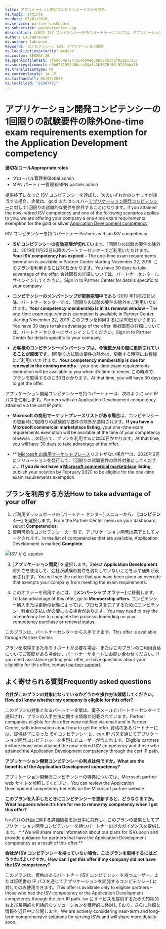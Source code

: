 ```yaml
---
title: アプリケーション開発コンピテンシーテストの除外
ms.topic: article
ms.date: 05/01/2020
ms.service: partner-dashboard
ms.subservice: partnercenter-csp
description: 以前の ISV コンピテンシーを持つパートナーについては、アプリケーション開発コンピテンシーのために1回限りの試験的な要件を取得する方法について説明します。
author: LauraBrenner
ms.author: labrenne
keywords: コンピテンシー、ISV、アプリケーション開発
ms.localizationpriority: medium
ms.custom: SEOMAY.20
ms.openlocfilehash: cf6d004e7247154b08e63bbd74bcbcf022e57337
ms.sourcegitcommit: e9b627159745bcce53a8c2b1676f63f5249bba76
ms.translationtype: MT
ms.contentlocale: ja-JP
ms.lasthandoff: 05/07/2020
ms.locfileid: "82907481"
---
```

# <a name="one-time-exam-requirements-exemption-for-the-application-development-competency"></a><span data-ttu-id="393a4-104">アプリケーション開発コンピテンシーの1回限りの試験要件の除外</span><span class="sxs-lookup"><span data-stu-id="393a4-104">One-time exam requirements exemption for the Application Development competency</span></span>

<span data-ttu-id="393a4-105">**適切なロール**</span><span class="sxs-lookup"><span data-stu-id="393a4-105">**Appropriate roles**</span></span>

- <span data-ttu-id="393a4-106">グローバル管理者</span><span class="sxs-lookup"><span data-stu-id="393a4-106">Global admin</span></span>
- <span data-ttu-id="393a4-107">MPN パートナー管理者</span><span class="sxs-lookup"><span data-stu-id="393a4-107">MPN partner admin</span></span>

<span data-ttu-id="393a4-108">提供終了になった ISV コンピテンシーを達成し、次のいずれかのシナリオが該当する場合、企業は、gold またはシルバー[アプリケーション開発コンピテンシー](https://partner.microsoft.com/membership/application-development-competency)に対して1回限りの試験的な要件を除外することになります。</span><span class="sxs-lookup"><span data-stu-id="393a4-108">If you attained the now-retired ISV competency and one of the following scenarios applies to you, we are offering your company a one-time exam requirements exemption for the gold or silver [Application Development competency](https://partner.microsoft.com/membership/application-development-competency).</span></span> 

<span data-ttu-id="393a4-109">ISV コンピテンシーを持つパートナー:</span><span class="sxs-lookup"><span data-stu-id="393a4-109">Partners with an ISV competency:</span></span>

- <span data-ttu-id="393a4-110">**ISV コンピテンシーの有効期限が切れてい**ます。1回限りの試験の要件の除外は、2019年11月22日以降のパートナーセンターでご利用いただけます。</span><span class="sxs-lookup"><span data-stu-id="393a4-110">**Your ISV competency has expired** – The one-time exam requirements exemption is available in Partner Center starting November 22, 2019.</span></span> <span data-ttu-id="393a4-111">このプランを利用するには30日かかります。</span><span class="sxs-lookup"><span data-stu-id="393a4-111">You have 30 days to take advantage of the offer.</span></span> <span data-ttu-id="393a4-112">会社固有の詳細については、パートナーセンターにサインインしてください。</span><span class="sxs-lookup"><span data-stu-id="393a4-112">Sign in to Partner Center for details specific to your company.</span></span>

- <span data-ttu-id="393a4-113">**コンピテンシーのメンバーシップが更新期間中で**ある-2019 年11月22日以降、パートナーセンターでは、1回限りの試験の要件の除外をご利用いただけます。</span><span class="sxs-lookup"><span data-stu-id="393a4-113">**Your competency membership is in its renewal window** – The one-time exam requirements exemption is available in Partner Center starting November 22, 2019.</span></span> <span data-ttu-id="393a4-114">このプランを利用するには30日かかります。</span><span class="sxs-lookup"><span data-stu-id="393a4-114">You have 30 days to take advantage of the offer.</span></span> <span data-ttu-id="393a4-115">会社固有の詳細については、パートナーセンターにサインインしてください。</span><span class="sxs-lookup"><span data-stu-id="393a4-115">Sign in to Partner Center for details specific to your company.</span></span>

- <span data-ttu-id="393a4-116">**お客様のコンピテンシーメンバーシップは、今後数か月の間に更新されていることが原因です**。1回限りの試験の要件の除外は、更新する時期にお客様にご利用いただけます。</span><span class="sxs-lookup"><span data-stu-id="393a4-116">**Your competency membership is due for renewal in the coming months** – your one-time exam requirements exemption will be available to you when it’s time to renew.</span></span> <span data-ttu-id="393a4-117">この時点で、プランを取得するのに30日かかります。</span><span class="sxs-lookup"><span data-stu-id="393a4-117">At that time, you will have 30 days to get the offer.</span></span>

<span data-ttu-id="393a4-118">アプリケーション開発コンピテンシーを持つパートナーは、次のように cert IP パスを使用します。</span><span class="sxs-lookup"><span data-stu-id="393a4-118">Partners with an Application Development competency attained via the cert IP path:</span></span>

- <span data-ttu-id="393a4-119">**Microsoft の商用マーケットプレースリストがある場合**は、コンピテンシーの更新時に1回限りの試験的な要件の除外が適用されます。</span><span class="sxs-lookup"><span data-stu-id="393a4-119">**If you have a Microsoft commercial marketplace listing**, your one-time exam requirements exemption will be available at the time of your competency renewal.</span></span> <span data-ttu-id="393a4-120">この時点で、プランを利用するには30日かかります。</span><span class="sxs-lookup"><span data-stu-id="393a4-120">At that time, you will have 30 days to take advantage of the offer.</span></span>

- <span data-ttu-id="393a4-121">\*\* [Microsoft の商用マーケットプレース](https://azure.microsoft.com/overview/commercial-marketplace/)リストがない場合\*\*は、2020年2月にソリューションを発行して、1回限りの試験要件の除外対象にしてください。</span><span class="sxs-lookup"><span data-stu-id="393a4-121">**If you do not have a [Microsoft commercial marketplace](https://azure.microsoft.com/overview/commercial-marketplace/) listing**, publish your solution by February 2020 to be eligible for the one-time exam requirements exemption.</span></span>

## <a name="how-to-take-advantage-of-your-offer"></a><span data-ttu-id="393a4-122">プランを利用する方法</span><span class="sxs-lookup"><span data-stu-id="393a4-122">How to take advantage of your offer</span></span>

1. <span data-ttu-id="393a4-123">ご利用ダッシュボードの [パートナー センター] メニューから、 **[コンピテンシー]** を選択します。</span><span class="sxs-lookup"><span data-stu-id="393a4-123">From the Partner Center menu on your dashboard, select **Competencies**.</span></span>
2. <span data-ttu-id="393a4-124">使用可能なコンピテンシーの一覧で、アプリケーション開発は**完了**としてマークされます。</span><span class="sxs-lookup"><span data-stu-id="393a4-124">In the list of competencies that are available, Application Development is marked **Complete**.</span></span>

![ISV から appdev](images/appdev.png)

3. <span data-ttu-id="393a4-126">[**アプリケーション開発**] を選択します。</span><span class="sxs-lookup"><span data-stu-id="393a4-126">Select **Application Development**.</span></span> <span data-ttu-id="393a4-127">除外さを使用して、会社が試験の要件を満たしていないことを示す通知が表示されます。</span><span class="sxs-lookup"><span data-stu-id="393a4-127">You will see the notice that you have been given an override that exempts your company from meeting the exam requirements.</span></span> 

4. <span data-ttu-id="393a4-128">このオファーを利用するには、 **[メンバーシップ オファー]** に移動します。</span><span class="sxs-lookup"><span data-stu-id="393a4-128">To take advantage of this offer, go to **Membership offers**.</span></span> <span data-ttu-id="393a4-129">コンピテンシー購入または更新の状態によっては、プロセスを完了するためにコンピテンシー料金の支払いが必要になる場合があります。</span><span class="sxs-lookup"><span data-stu-id="393a4-129">You may need to pay the competency fee to complete the process depending on your competency purchase or renewal status.</span></span> 

<span data-ttu-id="393a4-130">このプランは、パートナーセンターから入手できます。</span><span class="sxs-lookup"><span data-stu-id="393a4-130">This offer is available through Partner Center.</span></span>

<span data-ttu-id="393a4-131">プランを取得するためのサポートが必要な場合、またはこのプランのご利用資格についてご質問がある場合は、[パートナーサポート](https://partner.microsoft.com/Support)にお問い合わせください。</span><span class="sxs-lookup"><span data-stu-id="393a4-131">If you need assistance getting your offer, or have questions about your eligibility for this offer, contact [partner support](https://partner.microsoft.com/Support).</span></span> 

## <a name="frequently-asked-questions"></a><span data-ttu-id="393a4-132">よく寄せられる質問</span><span class="sxs-lookup"><span data-stu-id="393a4-132">Frequently asked questions</span></span>

<span data-ttu-id="393a4-133">**会社がこのプランの対象になっているかどうかを操作方法確認してください。**</span><span class="sxs-lookup"><span data-stu-id="393a4-133">**How do I know whether my company is eligible for this offer?**</span></span>

<span data-ttu-id="393a4-134">このプランの対象となるパートナー企業は、電子メールとパートナーセンターで通知され、プランの入手方法に関する情報が記載されています。</span><span class="sxs-lookup"><span data-stu-id="393a4-134">Partner companies eligible for this offer were notified via email and in Partner Center, with information about how to get the offer.</span></span> <span data-ttu-id="393a4-135">資格のあるパートナーには、提供終了になった ISV コンピテンシーと、cert IP パスを通じてアプリケーション開発コンピテンシーを実現したユーザーが含まれます。</span><span class="sxs-lookup"><span data-stu-id="393a4-135">Eligible partners include those who attained the now-retired ISV competency and those who attained the Application Development competency through the cert IP path.</span></span> 

<span data-ttu-id="393a4-136">**アプリケーション開発コンピテンシーの利点は何ですか。**</span><span class="sxs-lookup"><span data-stu-id="393a4-136">**What are the benefits of the Application Development competency?**</span></span>

<span data-ttu-id="393a4-137">アプリケーション開発のコンピテンシーの特典については、Microsoft partner web サイトを参照してください。</span><span class="sxs-lookup"><span data-stu-id="393a4-137">You can review the Application Development competency benefits on the Microsoft partner website.</span></span> 

<span data-ttu-id="393a4-138">**このプランを入手したときにコンピテンシーを更新すると、どうなりますか。**</span><span class="sxs-lookup"><span data-stu-id="393a4-138">**What happens when it’s time for me to renew my competency when I get this offer?**</span></span> 

<span data-ttu-id="393a4-139">Isv 向けの計画に関する詳細情報を近日中に共有し、このプランの結果としてアプリケーション開発コンピテンシーを持つパートナー向けのガイダンスを提供します。 \* \*</span><span class="sxs-lookup"><span data-stu-id="393a4-139">We will share more information about our plans for ISVs soon and provide guidance for partners that have the Application Development competency as a result of this offer.\*\*</span></span>  

<span data-ttu-id="393a4-140">**会社が ISV コンピテンシーを持っていない場合、このプランを取得するにはどうすればよいですか。**</span><span class="sxs-lookup"><span data-stu-id="393a4-140">**How can I get this offer if my company did not have the ISV competency?**</span></span>

<span data-ttu-id="393a4-141">このプランは、資格のあるパートナー (ISV コンピテンシーを持つユーザー、または証明書の IP パスを通じてアプリケーションを開発するコンピテンシー) に対してのみ使用できます。</span><span class="sxs-lookup"><span data-stu-id="393a4-141">This offer is available only to eligible partners – those who had the ISV competency or the Application Development competency through the cert IP path.</span></span> <span data-ttu-id="393a4-142">Isv にサービスを提供するための短期的および長期的な包括的なソリューションを積極的に検討しており、さらに詳細な情報を近日中に公開します。</span><span class="sxs-lookup"><span data-stu-id="393a4-142">We are actively considering near-term and long-term comprehensive solutions for serving ISVs and will share more details soon.</span></span> 


